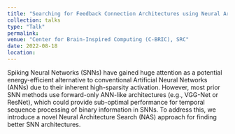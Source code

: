 ```yaml
---
title: "Searching for Feedback Connection Architectures using Neural Architecture Search in Spiking Neural Networks"
collection: talks
type: "Talk"
permalink: 
venue: "Center for Brain-Inspired Computing (C-BRIC), SRC"
date: 2022-08-18
location: 
---
```


Spiking Neural Networks (SNNs) have gained huge attention as a potential energy-efficient alternative to conventional Artificial Neural Networks (ANNs) due to their inherent high-sparsity activation. However, most prior SNN methods use forward-only ANN-like architectures (e.g., VGG-Net or ResNet), which could provide sub-optimal performance for temporal sequence processing of binary information in SNNs. To address this, we introduce a novel Neural Architecture Search (NAS) approach for finding better SNN architectures.
